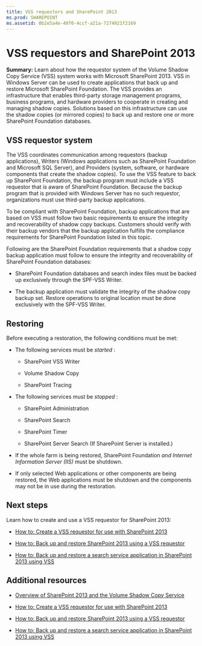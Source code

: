```yaml
---
title: VSS requestors and SharePoint 2013
ms.prod: SHAREPOINT
ms.assetid: 0b2e5a4e-40f0-4ccf-a21a-7274921f2169
---
```



# VSS requestors and SharePoint 2013
 **Summary:** Learn about how the requestor system of the Volume Shadow Copy Service (VSS) system works with Microsoft SharePoint 2013.
VSS in Windows Server can be used to create applications that back up and restore Microsoft SharePoint Foundation. The VSS provides an infrastructure that enables third-party storage management programs, business programs, and hardware providers to cooperate in creating and managing shadow copies. Solutions based on this infrastructure can use the shadow copies (or mirrored copies) to back up and restore one or more SharePoint Foundation databases.
  
    
    


## VSS requestor system

The VSS coordinates communication among requestors (backup applications), Writers (Windows applications such as SharePoint Foundation and Microsoft SQL Server), and Providers (system, software, or hardware components that create the shadow copies). To use the VSS feature to back up SharePoint Foundation, the backup program must include a VSS requestor that is aware of SharePoint Foundation. Because the backup program that is provided with Windows Server has no such requestor, organizations must use third-party backup applications.
  
    
    
To be compliant with SharePoint Foundation, backup applications that are based on VSS must follow two basic requirements to ensure the integrity and recoverability of shadow copy backups. Customers should verify with their backup vendors that the backup application fulfills the compliance requirements for SharePoint Foundation listed in this topic.
  
    
    
Following are the SharePoint Foundation requirements that a shadow copy backup application must follow to ensure the integrity and recoverability of SharePoint Foundation databases: 
  
    
    

- SharePoint Foundation databases and search index files must be backed up exclusively through the SPF-VSS Writer.
    
  
- The backup application must validate the integrity of the shadow copy backup set. Restore operations to original location must be done exclusively with the SPF-VSS Writer.
    
  

## Restoring

Before executing a restoration, the following conditions must be met:
  
    
    

- The following services must be  *started*  :
    
  - SharePoint VSS Writer
    
  
  - Volume Shadow Copy
    
  
  - SharePoint Tracing
    
  
- The following services must be  *stopped*  :
    
  - SharePoint Administration
    
  
  - SharePoint Search
    
  
  - SharePoint Timer
    
  
  - SharePoint Server Search (If SharePoint Server is installed.)
    
  
- If the whole farm is being restored, SharePoint Foundation *and Internet Information Server (IIS)*  must be shutdown.
    
  
- If only selected Web applications or other components are being restored, the Web applications must be shutdown and the components may not be in use during the restoration.
    
  

## Next steps
<a name="Next"> </a>

Learn how to create and use a VSS requestor for SharePoint 2013:
  
    
    

-  [How to: Create a VSS requestor for use with SharePoint 2013](how-to-create-a-vss-requestor-for-use-with-sharepoint-2013.md)
    
  
-  [How to: Back up and restore SharePoint 2013 using a VSS requestor](how-to-back-up-and-restore-sharepoint-2013-using-a-vss-requestor.md)
    
  
-  [How to: Back up and restore a search service application in SharePoint 2013 using VSS](how-to-back-up-and-restore-a-search-service-application-in-sharepoint-2013-using.md)
    
  

## Additional resources
<a name="bk_addresources"> </a>


-  [Overview of SharePoint 2013 and the Volume Shadow Copy Service](overview-of-sharepoint-2013-and-the-volume-shadow-copy-service.md)
    
  
-  [How to: Create a VSS requestor for use with SharePoint 2013](how-to-create-a-vss-requestor-for-use-with-sharepoint-2013.md)
    
  
-  [How to: Back up and restore SharePoint 2013 using a VSS requestor](how-to-back-up-and-restore-sharepoint-2013-using-a-vss-requestor.md)
    
  
-  [How to: Back up and restore a search service application in SharePoint 2013 using VSS](how-to-back-up-and-restore-a-search-service-application-in-sharepoint-2013-using.md)
    
  

